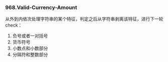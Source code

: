 ### 968.Valid-Currency-Amount

从外到内依次处理字符串的某个特征，判定之后从字符串剥离该特征，进行下一轮check：
1. 负号或者一对括号
2. 货币符号
3. 小数点和小数部分
4. 分隔符和整数部分
